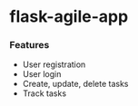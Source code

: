# flask-agile-app

### Features

- User registration
- User login
- Create, update, delete tasks
- Track tasks
